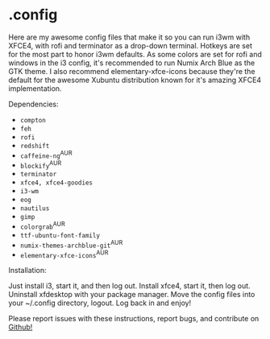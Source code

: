 # .config

Here are my awesome config files that make it so you can run i3wm with XFCE4, with rofi and terminator as a drop-down terminal. Hotkeys are set for the most part to honor i3wm defaults. As some colors are set for rofi and windows in the i3 config, it's recommended to run Numix Arch Blue as the GTK theme. I also recommend elementary-xfce-icons because they're the default for the awesome Xubuntu distribution known for it's amazing XFCE4 implementation.

Dependencies:

* `compton`
* `feh`
* `rofi`
* `redshift`
* `caffeine-ng`<sup>AUR</sup>
* `blockify`<sup>AUR</sup>
* `terminator`
* `xfce4, xfce4-goodies`
* `i3-wm`
* `eog`
* `nautilus`
* `gimp`
* `colorgrab`<sup>AUR</sup>
* `ttf-ubuntu-font-family`
* `numix-themes-archblue-git`<sup>AUR</sup>
* `elementary-xfce-icons`<sup>AUR</sup>

Installation:

Just install i3, start it, and then log out. Install xfce4, start it, then log out. Uninstall xfdesktop with your package manager. Move the config files into your ~/.config directory, logout. Log back in and enjoy!

Please report issues with these instructions, report bugs, and contribute on [Github!](https://github.com/RomanSC/.config)
